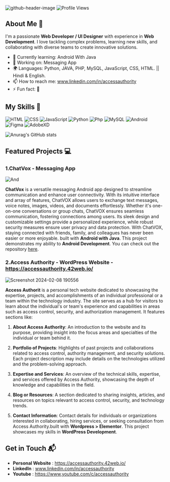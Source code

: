 ![github-header-image](https://github.com/AccessAuthority/Access-Authority/assets/93637092/898029c8-5645-411d-963f-8759fe402842)
![Profile Views](https://komarev.com/ghpvc/?username=your-AccessAuthority)
## About Me 🚀

I'm a passionate **Web Developer / UI Designer** with experience in **Web Development**. I love tackling complex problems, learning new skills, and collaborating with diverse teams to create innovative solutions.

- 🌱 Currently learning: Android With Java
- 🔭 Working on: Messaging App
- 🌍 Languages: Python, JAVA, PHP, MySQL, JavaScript, CSS, HTML. || Hindi & English.
- 📫 How to reach me: www.linkedin.com/in/accessauthority
- ⚡ Fun fact: 🙂

## My Skills 🧠

![HTML](https://img.shields.io/badge/-HTML-E34F26?style=flat-square&logo=html5&logoColor=white)
![CSS](https://img.shields.io/badge/-CSS-1572B6?style=flat-square&logo=css3&logoColor=white)
![JavaScript](https://img.shields.io/badge/-JavaScript-F7DF1E?style=flat-square&logo=javascript&logoColor=black)
![Python](https://img.shields.io/badge/-Python-1572B6?style=flat-square&logo=python&logoColor=white)
![Php](https://img.shields.io/badge/-Php-484C89?style=flat-square&logo=php&logoColor=white)
![MySQL](https://img.shields.io/badge/-MySQL-1572B6?style=flat-square&logo=mysql&logoColor=white)
![Android](https://img.shields.io/badge/-Android-3DDC84?style=flat-square&logo=android&logoColor=white)
![Figma](https://img.shields.io/badge/-Figma-f24e1e?style=flat-square&logo=figma&logoColor=white)
![AdobeXD](https://img.shields.io/badge/-AdobeXD-800000?style=flat-square&logo=adobexd&logoColor=white)

![Anurag's GitHub stats](https://github-readme-stats.vercel.app/api?username=AccessAuthority&show_icons=true&theme=radical)

## Featured Projects 💻

### 1.ChatVox - Messaging App 
![And](https://github.com/AccessAuthority/Access-Authority/assets/93637092/9f873670-1e9b-4de7-83cc-bd3e2d0b2718)

**ChatVox** is a versatile messaging Android app designed to streamline communication and enhance user connectivity. With its intuitive interface and array of features, ChatVOX allows users to exchange text messages, voice notes, images, videos, and documents effortlessly. Whether it's one-on-one conversations or group chats, ChatVOX ensures seamless communication, fostering connections among users. Its sleek design and customizable settings provide a personalized experience, while robust security measures ensure user privacy and data protection. With ChatVOX, staying connected with friends, family, and colleagues has never been easier or more enjoyable. built with **Android with Java**. This project demonstrates my ability to **Android Development**. You can check out the repository [here](project_1_repository_link).


### 2.Access Authority - WordPress Website - https://accessauthority.42web.io/
![Screenshot 2024-02-08 190556](https://github.com/AccessAuthority/Access-Authority/assets/93637092/aa544f87-b9ec-41d2-8913-8debccb95926)

**Access Authorit** is a personal tech website dedicated to showcasing the expertise, projects, and accomplishments of an individual professional or a team within the technology industry. The site serves as a hub for visitors to learn about the individual's or team's experience and capabilities in areas such as access control, security, and authorization management. It features sections like:

1. **About Access Authority**: An introduction to the website and its purpose, providing insight into the focus areas and specialties of the individual or team behind it.

2. **Portfolio of Projects**: Highlights of past projects and collaborations related to access control, authority management, and security solutions. Each project description may include details on the technologies utilized and the problem-solving approach.

3. **Expertise and Services**: An overview of the technical skills, expertise, and services offered by Access Authority, showcasing the depth of knowledge and capabilities in the field.

4. **Blog or Resources**: A section dedicated to sharing insights, articles, and resources on topics relevant to access control, security, and technology trends.

5. **Contact Information**: Contact details for individuals or organizations interested in collaborating, hiring services, or seeking consultation from Access Authority.built with **Wordpress > Elementor**. This project showcases my skills in **WordPress Development**. 

## Get in Touch 📬

- **Personal Website** : https://accessauthority.42web.io/
- **LinkedIn** : www.linkedin.com/in/accessauthority
- **Youtube** : https://www.youtube.com/c/accessauthority
